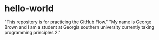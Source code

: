 # hello-world
"This repository is for practicing the GitHub Flow."
"My name is George Brown and I am a student at Georgia southern university currently taking programming principles 2."
